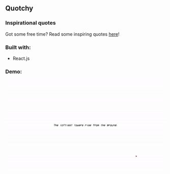 ## Quotchy 
### Inspirational quotes
Got some free time? Read some inspiring quotes [here](https://arjay.dev/quotchy)!
### Built with:
* React.js
### Demo:
![Alt Demo](demo.gif)